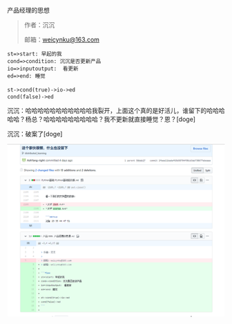 产品经理的思想

> 作者：沉沉
>
> 邮箱：weicynku@163.com

```flow
st=>start: 早起的我
cond=>condition: 沉沉是否更新产品
io=>inputoutput:  看更新
ed=>end: 睡觉

st->cond(true)->io->ed
cond(false)->ed
```



沉沉：哈哈哈哈哈哈哈哈哈哈哈我裂开，上面这个真的是好活儿，谁留下的哈哈哈哈哈？杨总？哈哈哈哈哈哈哈哈哈？我不更新就直接睡觉？恩？[doge]



沉沉：破案了[doge]

![image](images/003.png)